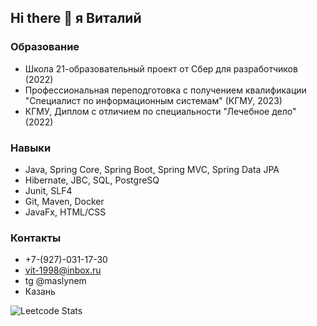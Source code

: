## Hi there 👋 я Виталий

### Образование
* Школа 21-образовательный проект от Сбер для разработчиков (2022)­
* Профессиональная переподготовка с получением квалификации "Специалист по информационным системам" (КГМУ, 2023)­
* КГМУ, Диплом с отличием по специальности "Лечебное дело" (2022)

### Навыки
* Java, Spring Core, Spring Boot, Spring MVC, Spring Data JPA
* Hibernate, JBC, SQL, PostgreSQ
* Junit, SLF4
* Git, Maven, Docker
* JavaFx, HTML/CSS

### Контакты
* +7-(927)-031-17-30
* vit-1998@inbox.ru
* tg @maslynem
* Казань


![Leetcode Stats](https://leetcard.jacoblin.cool/maslynem?theme=nord)
